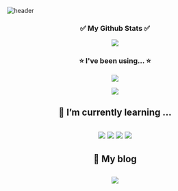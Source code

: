 ![header](https://capsule-render.vercel.app/api?type=waving&color=0:91c591,100:389738&height=380&section=header&text=HELLO!&fontSize=80)


<h3 align="center">✅ My Github Stats ✅</h3>
<p align="center">
<img align="center" src = "https://github-readme-stats.vercel.app/api?username=dohyeons&show_icons=true&theme=radical">
</p>
<h3 align="center">⭐ I've been using... ⭐</h3>
<p align="center">
 <img align="center" src="https://github-readme-stats.vercel.app/api/top-langs/?username=dohyeons&layout=compact&show_icons=ture&show_owner=ture&hide_title=ture&theme=nord" />
</p>


<p align="center">
 <img align="center" src="http://mazassumnida.wtf/api/v2/generate_badge?boj=dhs0603"/>
</p>


<h2 align ="center">🌱 I’m currently learning ... <h2>
<div align="center">
    <img src="https://img.shields.io/badge/HTML-orange?style=flat&logo=HTML5&logoColor=white"/>
    <img src="https://img.shields.io/badge/Javascript-yellow?style=flat&logo=JavaScript&logoColor=white"/>
    <img src="https://img.shields.io/badge/CSS3-blue?&style=flat&logo=css3&logoColor=white"/>
    <img src="https://img.shields.io/badge/React-61DAFB?style=flat&logo=React&logoColor=white"/>
</div>


<h2 align ="center">🌱 My blog <h2>
  
  <p  align ="center">
    <a href="https://velog.io/@ddhhss0603">
     <img  align ="center"  src="https://img.shields.io/badge/Velog-green?style=flat&logo=Velog&logoColor=white" />
    </a>
</p>
